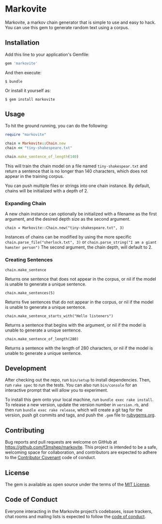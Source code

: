 # Markovite

Markovite, a markov chain generator that is simple to use and easy to hack. You can use this gem to generate random text using a corpus. 

## Installation

Add this line to your application's Gemfile:

```ruby
gem 'markovite'
```

And then execute:

    $ bundle

Or install it yourself as:

    $ gem install markovite

## Usage

To hit the ground running, you can do the following:

```ruby
require "markovite"

chain = Markovite::Chain.new
chain << "tiny-shakespeare.txt"

chain.make_sentence_of_length(140)

```
This will train the chain model on a file named `tiny-shakespear.txt` and return a sentence that is no longer than 140 characters, which does not appear in the training corpus.

You can push multiple files or strings into one chain instance. By default, chains will be initialized with a depth of 2. 

### Expanding Chain
A new chain instance can optionally be initialized with
a filename as the first argument, and the desired depth size as the second argument.

`chain = Markovite::Chain.new("tiny-shakespeare.txt", 3)`

Instances of chains can be modified by using the more specific 
`chain.parse_file("sherlock.txt", 3)`
or
`chain.parse_string("I am a giant hamster person")`
The second argument, the chain depth, will default to 2.

### Creating Sentences

`chain.make_sentence`

Returns one sentence that does not appear in the corpus, or nil if the model is unable to generate a unique sentence.

`chain.make_sentences(5)`

Returns five sentences that do not appear in the corpus, or nil if the model is unable to generate a unique sentence.

`chain.make_sentence_starts_with("Hello listeners")`

Returns a sentence that begins with the argument, or nil if the model is unable to generate a unique sentence.

`chain.make_sentence_of_length(280)`

Returns a sentence with the length of 280 characters, or nil if the model is unable to generate a unique sentence.


## Development

After checking out the repo, run `bin/setup` to install dependencies. Then, run `rake spec` to run the tests. You can also run `bin/console` for an interactive prompt that will allow you to experiment.

To install this gem onto your local machine, run `bundle exec rake install`. To release a new version, update the version number in `version.rb`, and then run `bundle exec rake release`, which will create a git tag for the version, push git commits and tags, and push the `.gem` file to [rubygems.org](https://rubygems.org).

## Contributing

Bug reports and pull requests are welcome on GitHub at https://github.com/f3mshep/markovite. This project is intended to be a safe, welcoming space for collaboration, and contributors are expected to adhere to the [Contributor Covenant](http://contributor-covenant.org) code of conduct.

## License

The gem is available as open source under the terms of the [MIT License](https://opensource.org/licenses/MIT).

## Code of Conduct

Everyone interacting in the Markovite project’s codebases, issue trackers, chat rooms and mailing lists is expected to follow the [code of conduct](https://github.com/f3mshep/markovite/blob/master/CODE_OF_CONDUCT.md).
